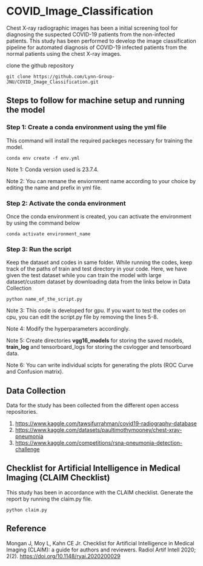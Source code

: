 # COVID_Image_Classification
Chest X-ray radiographic images has been a initial screening tool for diagnosing the suspected COVID-19 patients from the non-infected patients.
This study has been performed to develop the image classification pipeline for automated diagnosis of COVID-19 infected patients from the normal patients using the chest X-ray images.

clone the github repository
```
git clone https://github.com/Lynn-Group-JNU/COVID_Image_Classification.git
```

## Steps to follow for machine setup and running the model
### Step 1: Create a conda environment using the yml file
This command will install the required packeges necessary for training the model.
```
conda env create -f env.yml
```
Note 1: Conda version used is 23.7.4.

Note 2: You can remane the enviornment name according to your choice by editing the name and prefix in yml file.


### Step 2: Activate the conda environment
Once the conda environment is created, you can activate the environment by using the command below
```
conda activate environment_name
```
### Step 3: Run the script
Keep the dataset and codes in same folder. While running the codes, keep track of the paths of train and test directory in your code.
Here, we have given the test dataset while you can train the model with large dataset/custom dataset by downloading data from the links below in Data Collection
```
python name_of_the_script.py
```
Note 3: This code is developed for gpu. If you want to test the codes on cpu, you can edit the script.py file by removing the lines 5-8.  

Note 4: Modify the hyperparameters accordingly.

Note 5: Create directories **vgg16_models** for storing the saved models, **train_log** and tensorboard_logs for storing the csvlogger and tensorboard data.

Note 6: You can write individual scipts for generating the plots (ROC Curve and Confusion matrix).
 
## Data Collection
Data for the study has been collected from the different open access repositories.
1. https://www.kaggle.com/tawsifurrahman/covid19-radiography-database
2. https://www.kaggle.com/datasets/paultimothymooney/chest-xray-pneumonia
3. https://www.kaggle.com/competitions/rsna-pneumonia-detection-challenge

## Checklist for Artificial Intelligence in Medical Imaging (CLAIM Checklist)
This study has been in accordance with the CLAIM checklist. Generate the report by running the claim.py file.
```
python claim.py
```
## Reference
Mongan J, Moy L, Kahn CE Jr. Checklist for Artificial Intelligence in Medical Imaging (CLAIM): a guide for authors and reviewers. Radiol Artif Intell 2020; 2(2). 
https://doi.org/10.1148/ryai.2020200029 

